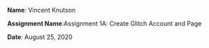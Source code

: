 **Name**: Vincent Knutson

**Assignment Name**:Assignment 1A: Create Glitch Account and Page

**Date**: August 25, 2020